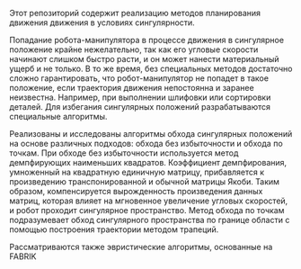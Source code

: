 Этот репозиторий содержит реализацию методов планирования движения движения в условиях сингулярности.

Попадание робота-манипулятора в процессе движения в сингулярное положение крайне нежелательно, так как его угловые скорости начинают слишком быстро расти, и он может нанести материальный ущерб и не только. В то же время, без специальных методов достаточно сложно гарантировать, что робот-манипулятор не попадет в такое положение, если траектория движения непостоянна и заранее неизвестна. Например, при выполнении шлифовки или сортировки деталей. Для избегания сингулярных положений разрабатываются специальные алгоритмы.

Реализованы и исследованы алгоритмы обхода сингулярных положений на основе различных подходов: обхода без избыточности и обхода по точкам. При обходе без избыточности используется метод демпфирующих наименьших квадратов. Коэффициент демпфирования, умноженный на квадратную единичную матрицу, прибавляется к произведению транспонированной и обычной матрицы Якоби. Таким образом, компенсируется вырожденность произведения данных матриц, которая влияет на мгновенное увеличение угловых скоростей, и робот проходит сингулярное пространство. Метод обхода по точкам подразумевает обход сингулярного пространства по границе области с помощью построения траектории методом трапеций.

Рассматриваются также эвристические алгоритмы, основанные на FABRIK